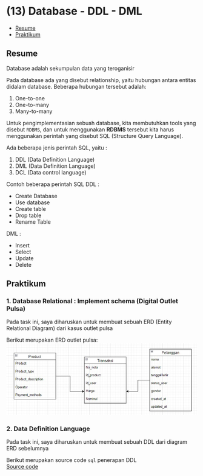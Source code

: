 # (13) Database - DDL - DML

- [Resume](#resume)
- [Praktikum](#praktikum)

## Resume
Database adalah sekumpulan data yang teroganisir

Pada database ada yang disebut relationship, yaitu hubungan antara entitas didalam database. Beberapa hubungan tersebut adalah:
1. One-to-one
2. One-to-many
3. Many-to-many

Untuk pengimplementasian sebuah database, kita membutuhkan tools yang disebut `RDBMS`, dan untuk menggunakan **RDBMS** tersebut kita harus menggunakan perintah yang disebut SQL (Structure Query Language). 

Ada beberapa jenis perintah SQL, yaitu :
1. DDL (Data Definition Language)
2. DML (Data Definition Language)
3. DCL (Data control language)

Contoh beberapa perintah SQL
DDL :
- Create Database
- Use database
- Create table
- Drop table
- Rename Table

DML :
- Insert
- Select
- Update
- Delete

## Praktikum
### 1. Database Relational : Implement schema (Digital Outlet Pulsa)
Pada task ini, saya diharuskan untuk membuat sebuah ERD (Entity Relational Diagram) dari kasus outlet pulsa

Berikut merupakan ERD outlet pulsa:   
![Source code](./screenshots/ERD_outlet_pulsa.jpg)

### 2. Data Definition Language
Pada task ini, saya diharuskan untuk membuat sebuah DDL dari diagram ERD sebelumnya

Berikut merupakan source code `sql` penerapan DDL  
[Source code](./praktikum/outlet_pulsa.sql)
